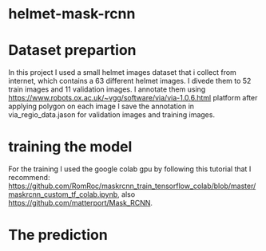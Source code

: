 # helmet-mask-rcnn
# Dataset prepartion
In this project I used a small helmet images dataset that i collect from internet, which contains a 63 different helmet images. I divede them to 52 train images and 11 validation images. I annotate them using https://www.robots.ox.ac.uk/~vgg/software/via/via-1.0.6.html platform after applying polygon on each image I save the annotation in via_regio_data.jason for validation images and training images. 
# training the model
For the training I used the google colab gpu by following this tutorial that I recommend: https://github.com/RomRoc/maskrcnn_train_tensorflow_colab/blob/master/maskrcnn_custom_tf_colab.ipynb, also https://github.com/matterport/Mask_RCNN. 
# The prediction
